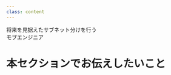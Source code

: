 ```yaml
---
class: content
---
```


<div class="doc-header">
  <div class="doc-title">将来を見据えたサブネット分けを行う</div>
  <div class="doc-author">モブエンジニア</div>
</div>

# 本セクションでお伝えしたいこと
